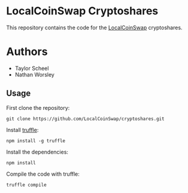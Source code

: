 # LocalCoinSwap Cryptoshares

This repository contains the code for the [LocalCoinSwap](https://www.localcoinswap.com/) cryptoshares.

# Authors
- Taylor Scheel
- Nathan Worsley

## Usage

First clone the repository:

```
git clone https://github.com/LocalCoinSwap/cryptoshares.git
```

Install [truffle](https://github.com/trufflesuite/truffle):

```
npm install -g truffle
```

Install the dependencies:

```
npm install
```

Compile the code with truffle:

```
truffle compile
```
